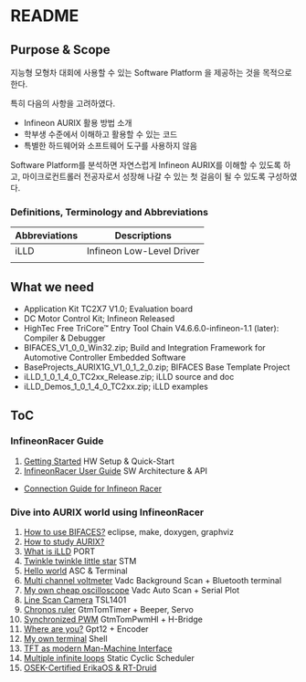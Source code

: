 # README

## Purpose & Scope
지능형 모형차 대회에 사용할 수 있는 Software Platform 을 제공하는 것을 목적으로 한다.

특히 다음의 사항을 고려하였다.

*   Infineon AURIX 활용 방법 소개
*   학부생 수준에서 이해하고 활용할 수 있는 코드
*   특별한 하드웨어와 소프트웨어 도구를 사용하지 않음

Software Platform를 분석하면 자연스럽게 Infineon AURIX를 이해할 수 있도록 하고, 
마이크로컨트롤러 전공자로서 성장해 나갈 수 있는 첫 걸음이 될 수 있도록 구성하였다.

### Definitions, Terminology and Abbreviations

| Abbreviations | Descriptions              |
| ------------- | ------------------------- |
| iLLD          | Infineon Low-Level Driver |
|               |                           |

## What we need
* Application Kit TC2X7 V1.0; Evaluation board
* DC Motor Control Kit; Infineon Released
* HighTec Free TriCore™ Entry Tool Chain V4.6.6.0-infineon-1.1 (later): Compiler & Debugger
* BIFACES_V1_0_0_Win32.zip; Build and Integration Framework for Automotive Controller Embedded Software
* BaseProjects_AURIX1G_V1_0_1_2_0.zip; BIFACES Base Template Project
* iLLD_1_0_1_4_0_TC2xx_Release.zip; iLLD source and doc
* iLLD_Demos_1_0_1_4_0_TC2xx.zip; iLLD examples




## ToC

### InfineonRacer Guide

1.  [Getting Started](./docs/GettingStarted.md)  HW Setup & Quick-Start
2.  [InfineonRacer User Guide](./docs/InfineonRacerUserGuide.md)  SW Architecture & API


* [Connection Guide for Infineon Racer](./docs/ConnectionGuide.md)

### Dive into AURIX world using InfineonRacer

1.  [How to use BIFACES?](./docs/HowToUseBIFACES.md)  eclipse, make, doxygen, graphviz
2.  [How to study AURIX?](./docs/HowToStudyAurix.md)
3.  [What is iLLD](./docs/WhatIsIlld.md) PORT
4.  [Twinkle twinkle little star](./docs/TwinkleTwinkleLittleStar.md)  STM 
5.  [Hello world](./docs/HelloWorld.md)  ASC & Terminal
6.  [Multi channel voltmeter](./docs/MultiChannelVoltmeter.md)  Vadc Background Scan + Bluetooth terminal
7.  [My own cheap oscilloscope](./docs/MyOwnCheapOscilloscope.md)  Vadc Auto Scan + Serial Plot
8.  [Line Scan Camera](./docs/LineScanCamera.md) TSL1401
9.  [Chronos ruler](./docs/ChronosRuler.md) GtmTomTimer + Beeper, Servo
10.  [Synchronized PWM](./docs/SynchronizedPwm.md) GtmTomPwmHl + H-Bridge
11.  [Where are you?](./docs/WhereAreYou.md) Gpt12 + Encoder
12.  [My own terminal](./docs/MyOwnTerminal.md) Shell
13.  [TFT as modern Man-Machine Interface](./docs/TftAsModernMmi.md) 
14.  [Multiple infinite loops](./docs/MultipleInfiniteLoops.md) Static Cyclic Scheduler
15.  [OSEK-Certified ErikaOS & RT-Druid](./docs/OsekCertificedErikaOsRtDruid.md)




